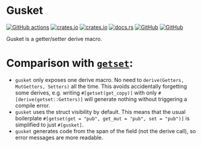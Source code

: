 # Gusket
[![GitHub actions](https://github.com/SOF3/gusket/workflows/CI/badge.svg)](https://github.com/SOF3/gusket/actions?query=workflow%3ACI)
[![crates.io](https://img.shields.io/crates/v/gusket.svg)](https://crates.io/crates/gusket)
[![crates.io](https://img.shields.io/crates/d/gusket.svg)](https://crates.io/crates/gusket)
[![docs.rs](https://docs.rs/gusket/badge.svg)](https://docs.rs/gusket)
[![GitHub](https://img.shields.io/github/last-commit/SOF3/gusket)](https://github.com/SOF3/gusket)
[![GitHub](https://img.shields.io/github/stars/SOF3/gusket?style=social)](https://github.com/SOF3/gusket)

Gusket is a getter/setter derive macro.

# Comparison with [`getset`](https://github.com/Hoverbear/getset):
- `gusket` only exposes one derive macro.
No need to `derive(Getters, MutGetters, Setters)` all the time.
This avoids accidentally forgetting some derives,
e.g. writing `#[getset(get_copy)]` with only `#[derive(getset::Getters)]`
will generate nothing without triggering a compile error.
- `gusket` uses the struct visibility by default.
This means that the usual boilerplate
`#[getset(get = "pub", get_mut = "pub", set = "pub")]`
is simplified to just `#[gusket]`.
- `gusket` generates code from the span of the field (not the derive call),
so error messages are more readable.
